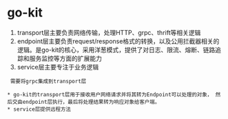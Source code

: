 # go-kit
1. transport层主要负责网络传输，处理HTTP、grpc、thrift等相关逻辑
2. endpoint层主要负责request/response格式的转换，以及公用拦截器相关的逻辑。是go-kit的核心，采用洋葱模式，提供了对日志、限流、熔断、链路追踪和服务监控等方面的扩展能力
3. service层主要专注于业务逻辑


```
 需要将grpc集成到transport层
```

```
* go-kit的transport层用于接收用户网络请求并将其转为Endpoint可以处理的对象， 然后交由endpoint层执行，最后将处理结果转为响应对象给客户端。
* service层提供远程方法
```

